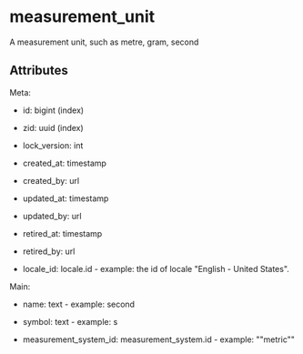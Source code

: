 # measurement_unit

A measurement unit, such as metre, gram, second


## Attributes

Meta:

* id: bigint (index)

* zid: uuid (index)

* lock_version: int

* created_at: timestamp

* created_by: url

* updated_at: timestamp

* updated_by: url

* retired_at: timestamp

* retired_by: url

* locale_id: locale.id - example: the id of locale "English - United States".

Main:

* name: text - example: second

* symbol: text - example: s

* measurement_system_id: measurement_system.id - example: \"\"metric\""

